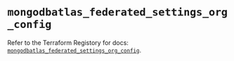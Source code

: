 # `mongodbatlas_federated_settings_org_config`

Refer to the Terraform Registory for docs: [`mongodbatlas_federated_settings_org_config`](https://www.terraform.io/docs/providers/mongodbatlas/r/federated_settings_org_config).

